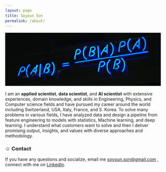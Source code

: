 ```yaml
---
layout: page
title: Soyoun Son
permalink: /about/
---
```

<img src="/images/bayesian_crop.png" width=770>


I am an **applied scientist**, **data scientist**, and **AI scientist** with extensive experiences, domain knowledge, and skills in Engineering, Physics, and Computer science fields and have pursued my career around the world including Switzerland, USA, Italy, France, and S. Korea. To solve many problems in various fields, I have analyzed data and design a pipeline from feature engineering to models with statistics, Machine learning, and deep learning. I understand what customers want to solve and then I deliver promising output, insights, and values with diverse approaches and methodology. 
 
 
### ☺︎ Contact
If you have any questions and socialize, email me soyoun.son@gmail.com , connect with me on [LinkedIn](https://www.linkedin.com/in/soyounson/).

